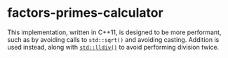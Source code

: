 # factors-primes-calculator

This implementation, written in C++11, is designed to be more performant, such as by avoiding calls to `std::sqrt()` and avoiding casting. Addition is used instead, along with [`std::lldiv()`][1] to avoid performing division twice.


[1]: http://en.cppreference.com/w/cpp/numeric/math/div
